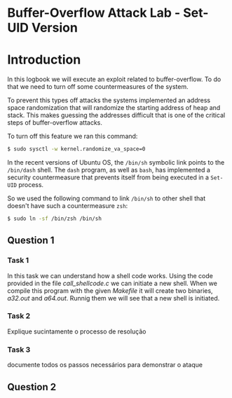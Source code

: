 # Buffer-Overflow Attack Lab - Set-UID Version

# Introduction

In this logbook we will execute an exploit related to buffer-overflow. To do that we need to turn off some countermeasures of the system.

To prevent this types off attacks the systems implemented an address space randomization that will randomize the starting address of heap and stack. This makes guessing the addresses difficult that is one of the critical steps of buffer-overflow attacks.

To turn off this feature we ran this command:

```bash
$ sudo sysctl -w kernel.randomize_va_space=0
```

In the recent versions of Ubuntu OS, the `/bin/sh` symbolic link points to the `/bin/dash` shell. The `dash` program, as well as `bash`, has implemented a security countermeasure that prevents itself from being executed in a `Set-UID` process.

So we used the following command to link `/bin/sh` to other shell that doesn't have such a countermeasure `zsh`:

```bash
$ sudo ln -sf /bin/zsh /bin/sh
```

## Question 1

### Task 1

In this task we can understand how a shell code works. Using the code provided in the file *call_shellcode.c* we can initiate a new shell. When we compile this program with the given *Makefile* it will create two binaries, *a32.out* and *a64.out*. Runnig them we will see that a new shell is initiated. 

### Task 2


Explique sucintamente o processo de resolução

### Task 3

documente todos os passos necessários para demonstrar o ataque


## Question 2

